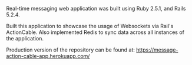 Real-time messaging web application was built using Ruby 2.5.1, and Rails 5.2.4.

Built this application to showcase the usage of Websockets via Rail's ActionCable. Also implemented Redis to sync data across all instances of the application.

Production version of the repository can be found at: https://message-action-cable-app.herokuapp.com/

